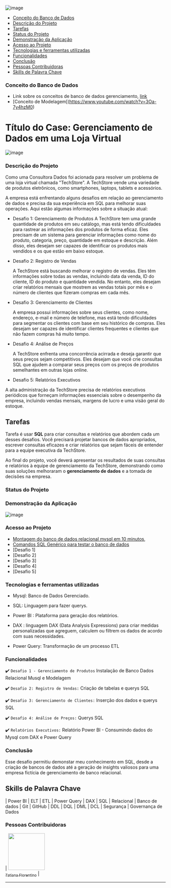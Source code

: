 ![image](https://github.com/TatianaFlorentino/BancoDados/assets/41309689/a96a6555-4df0-41ce-9821-6450b9c52c79)


* [Conceito do Banco de Dados](#conceito-do-banco-de-dados)
* [Descrição do Projeto](#descrição-do-projeto)
* [Tarefas](#tarefas)  
* [Status do Projeto](#status-do-projeto)
* [Demonstração da Aplicação](#demonstração-da-aplicação)
* [Acesso ao Projeto](#acesso-ao-projeto)
* [Tecnologias e ferramentas utilizadas](#tecnologias-e-ferramentas-utilizadas)
* [Funcionalidades](#funcionalidades)
* [Conclusão](#conclusão)
* [Pessoas Contribuidoras](#pessoas-contribuidoras)
* [Skills de Palavra Chave](#skills-de-palavra-chave)


### Conceito do Banco de Dados
* Link sobre os conceitos de banco de dados gerenciamento, [link](https://apps.univesp.br/novotec/introducao-a-banco-de-dados)
* [Conceito de Modelagem[(https://www.youtube.com/watch?v=3Oa-7y4hzM0)


# Título do Case: Gerenciamento de Dados em uma Loja Virtual

![image](https://github.com/TatianaFlorentino/BancoDados/assets/41309689/ddc32043-5573-4e90-8a81-414f19bf8ab9)

### Descrição do Projeto

Como uma Consultora Dados foi acionada para resolver um problema de uma loja virtual chamada "TechStore". A TechStore vende uma variedade de produtos eletrônicos, como smartphones, laptops, tablets e acessórios.

A empresa está enfrentando alguns desafios em relação ao gerenciamento de dados e precisa da sua experiência em SQL para melhorar suas operações. Aqui estão algumas informações sobre a situação atual:

* Desafio 1: Gerenciamento de Produtos
  A TechStore tem uma grande quantidade de produtos em seu catálogo, mas está tendo dificuldades para rastrear as informações dos produtos de forma eficaz. Eles precisam de um sistema para gerenciar informações como nome do produto, categoria, preço, quantidade em estoque e descrição. Além disso, eles desejam ser capazes de identificar os produtos mais vendidos e os que estão em baixo estoque.

* Desafio 2: Registro de Vendas

   A TechStore está buscando melhorar o registro de vendas. Eles têm informações sobre todas as vendas, incluindo data da venda, ID do cliente, ID do produto e quantidade vendida. No entanto, eles desejam criar relatórios mensais que mostrem as vendas totais por mês e o número de clientes que fizeram compras em cada mês.

* Desafio 3: Gerenciamento de Clientes

  A empresa possui informações sobre seus clientes, como nome, endereço, e-mail e número de telefone, mas está tendo dificuldades para segmentar os clientes com base em seu histórico de compras. Eles desejam ser capazes de identificar clientes frequentes e clientes que não fazem compras há muito tempo.

* Desafio 4: Análise de Preços

  A TechStore enfrenta uma concorrência acirrada e deseja garantir que seus preços sejam competitivos. Eles desejam que você crie consultas SQL que ajudem a comparar seus preços com os preços de produtos semelhantes em outras lojas online.

* Desafio 5: Relatórios Executivos

 A alta administração da TechStore precisa de relatórios executivos periódicos que forneçam informações essenciais sobre o desempenho da empresa, incluindo vendas mensais, margens de lucro e uma visão geral do estoque.

## Tarefas

 Tarefa é usar **SQL** para criar consultas e relatórios que abordem cada um desses desafios. Você precisará projetar bancos de dados apropriados, escrever consultas eficazes e criar relatórios que sejam fáceis de entender para a equipe executiva da TechStore.

Ao final do projeto, você deverá apresentar os resultados de suas consultas e relatórios à equipe de gerenciamento da TechStore, demonstrando como suas soluções melhoraram o **gerenciamento de dados** e a tomada de decisões na empresa.


### Status do Projeto

### Demonstração da Aplicação

![image](https://github.com/TatianaFlorentino/BancoDados/assets/41309689/24bb4682-1e11-4fb0-9137-e76065c4caf6)


### Acesso ao Projeto
* [Montagem do banco de dados relacional mysql em 10 minutos](https://github.com/TatianaFlorentino/BancoDados/blob/main/MYSQL%20-%20Montagem%20do%20banco%20de%20dados%20relacional.txt),
* [Comandos SQL Genérico para testar o banco de dados](https://github.com/TatianaFlorentino/BancoDados/blob/main/Comandos.sql)
* [Desafio 1]
* [Desafio 2]
* [Desafio 3]
* [Desafio 4]
* [Desafio 5]



### Tecnologias e ferramentas utilizadas
* Mysql: Banco de Dados Gerenciado. 
* SQL: Linguagem para fazer querys.
  
* Power BI : Plataforma para geração dos relatórios.
* DAX : linguagem DAX (Data Analysis Expressions) para criar medidas personalizadas que agreguem, calculem ou filtrem os dados de acordo com suas necessidades.
* Power Query: Transformação de um processo ETL

### Funcionalidades

:heavy_check_mark: `Desafio 1 - Gerenciamento de Produtos` Instalação de Banco Dados Relacional Musql e Modelagem 

:heavy_check_mark: `Desafio 2: Registro de Vendas:` Criação de tabelas e querys SQL

:heavy_check_mark: `Desafio 3: Gerenciamento de Clientes:` Inserção dos dados e querys SQL

:heavy_check_mark: `Desafio 4: Análise de Preços:` Querys SQL 

:heavy_check_mark: `Relatórios Executivos:` Relatório Power BI - Consumindo dados do Mysql com DAX e Power Query

### Conclusão
Esse desafio permitiu demonstar  meu conhecimento em SQL, desde a criação de bancos de dados até a geração de insights valiosos para uma empresa fictícia de gerenciamento de banco relacional.


## Skills de Palavra Chave
| Power BI | ELT | ETL | Power Query | DAX | SQL | Relacional | Banco de dados |  Git | GitHub |  DDL | DQL | DML | DCL | Segurança | Governança de Dados

### Pessoas Contribuidoras

| [<img src="https://avatars.githubusercontent.com/tatianaflorentino?v=4" width=115><br><sub>Tatiana Florentino</sub>](https://github.com/TatianaFlorentino) | 

<hr>





